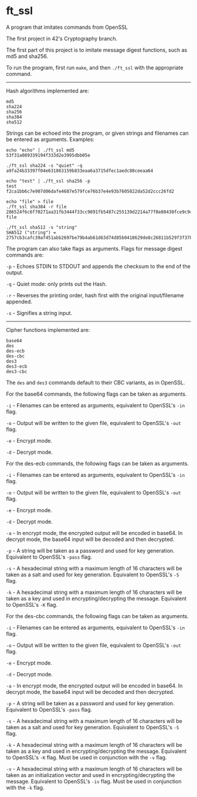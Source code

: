 # ft_ssl
A program that imitates commands from OpenSSL

The first project in 42's Cryptography branch.

The first part of this project is to imitate message digest functions, such as md5 and sha256.

To run the program, first run `make`, and then `./ft_ssl` with the appropriate command.

<hr>

Hash algorithms implemented are:
```
md5
sha224
sha256
sha384
sha512
```
Strings can be echoed into the program, or given strings and filenames can be entered as arguments.
Examples:
```
echo "echo" | ./ft_ssl md5
53f31a089339194f333d2e3995dbb05e
```
```
./ft_ssl sha224 -s "quiet" -q
a9fa24b33397f04e631863159b833eaa6a3715dfec1aedc88ceeaa64
```

```
echo "test" | ./ft_ssl sha256 -p
test
f2ca1bb6c7e907d06dafe4687e579fce76b37e4e93b7605022da52d2ccc26fd2
```
```
echo "file" > file
./ft_ssl sha384 -r file
286524f6c6f70271aa31fb3444f33cc9891fb5487c255139d2214a77f8e80430fce9c949815cb621c996a6d56b3a39e7 file
```
```
./ft_ssl sha512 -s "string"
SHA512 ("string") = 2757cb3cafc39af451abb2697be79b4ab61d63d74d85b0418629de8c26811b529f3f3780d0150063ff55a2beee74c4ec102a2a2731a1f1f7f10d473ad18a6a87
```

The program can also take flags as arguments.  Flags for message digest commands are:

`-p` - Echoes STDIN to STDOUT and appends the checksum to the end of the output.

`-q` - Quiet mode: only prints out the Hash.

`-r` - Reverses the printing order, hash first with the original input/filename appended.

`-s` - Signifies a string input.

<hr>

Cipher functions implemented are:
```
base64
des
des-ecb
des-cbc
des3
des3-ecb
des3-cbc
```
The `des` and `des3` commands default to their CBC variants, as in OpenSSL.

For the base64 commands, the following flags can be taken as arguments.

`-i` - Filenames can be entered as arguments, equivalent to OpenSSL's `-in` flag.

`-o` - Output will be written to the given file, equivalent to OpenSSL's `-out` flag.

`-e` - Encrypt mode.

`-d` - Decrypt mode.

For the des-ecb commands, the following flags can be taken as arguments.

`-i` - Filenames can be entered as arguments, equivalent to OpenSSL's `-in` flag.

`-o` - Output will be written to the given file, equivalent to OpenSSL's `-out` flag.

`-e` - Encrypt mode.

`-d` - Decrypt mode.

`-a` - In encrypt mode, the encrypted output will be encoded in base64.  In decrypt mode, the base64 input will be decoded and then decrypted.

`-p` - A string will be taken as a password and used for key generation. Equivalent to OpenSSL's `-pass` flag.

`-s` - A hexadecimal string with a maximum length of 16 characters will be taken as a salt and used for key generation.  Equivalent to OpenSSL's `-S` flag.

`-k` - A hexadecimal string with a maximum length of 16 characters will be taken as a key and used in encrypting/decrypting the message.  Equivalent to OpenSSL's `-K` flag.

For the des-cbc commands, the following flags can be taken as arguments.

`-i` - Filenames can be entered as arguments, equivalent to OpenSSL's `-in` flag.

`-o` - Output will be written to the given file, equivalent to OpenSSL's `-out` flag.

`-e` - Encrypt mode.

`-d` - Decrypt mode.

`-a` - In encrypt mode, the encrypted output will be encoded in base64.  In decrypt mode, the base64 input will be decoded and then decrypted.

`-p` - A string will be taken as a password and used for key generation. Equivalent to OpenSSL's `-pass` flag.

`-s` - A hexadecimal string with a maximum length of 16 characters will be taken as a salt and used for key generation.  Equivalent to OpenSSL's `-S` flag.

`-k` - A hexadecimal string with a maximum length of 16 characters will be taken as a key and used in encrypting/decrypting the message.  Equivalent to OpenSSL's `-K` flag.  Must be used in conjunction with the `-v` flag.

`-v` - A hexadecimal string with a maximum length of 16 characters will be taken as an initialization vector and used in encrypting/decrypting the message.  Equivalent to OpenSSL's `-iv` flag.  Must be used in conjunction with the `-k` flag.

